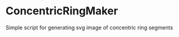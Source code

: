ConcentricRingMaker
===================

Simple script for generating svg image of concentric ring segments
